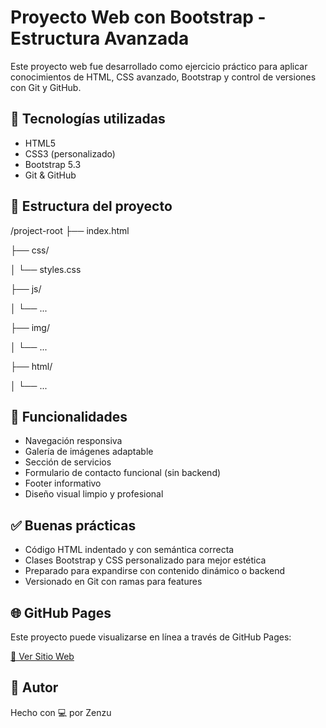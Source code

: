 # Proyecto Web con Bootstrap - Estructura Avanzada

Este proyecto web fue desarrollado como ejercicio práctico para aplicar conocimientos de HTML, CSS avanzado, Bootstrap y control de versiones con Git y GitHub.

## 🔧 Tecnologías utilizadas

- HTML5
- CSS3 (personalizado)
- Bootstrap 5.3
- Git & GitHub

## 📁 Estructura del proyecto

/project-root
  ├── index.html
  
  ├── css/
  
  │     └── styles.css
  
  ├── js/
  
  │     └── ...
  
  ├── img/
  
  │     └── ...
  
  ├── html/
  
  │     └── ...


## 🚀 Funcionalidades

- Navegación responsiva
- Galería de imágenes adaptable
- Sección de servicios
- Formulario de contacto funcional (sin backend)
- Footer informativo
- Diseño visual limpio y profesional

## ✅ Buenas prácticas

- Código HTML indentado y con semántica correcta
- Clases Bootstrap y CSS personalizado para mejor estética
- Preparado para expandirse con contenido dinámico o backend
- Versionado en Git con ramas para features

## 🌐 GitHub Pages

Este proyecto puede visualizarse en línea a través de GitHub Pages:

[🔗 Ver Sitio Web](https://usuario.github.io/nombre-del-repo)

## 📌 Autor

Hecho con 💻 por Zenzu

